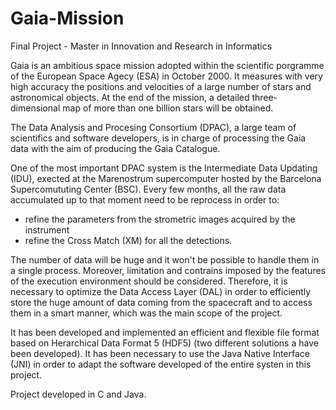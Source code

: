 # Gaia-Mission
Final Project - Master in Innovation and Research in Informatics

Gaia is an ambitious space mission adopted within the scientific porgramme of the European Space Agecy (ESA) in October 2000. It measures  with very high accuracy the positions and velocities of a large number of stars and astronomical objects.
At the end of the mission, a detailed three-dimensional map of more than one billion stars will be obtained.

The Data Analysis and Procesing Consortium (DPAC), a large team of scientifics and software developers, is in charge of processing the Gaia data with the aim of producing the Gaia Catalogue. 

One of the most important DPAC system is the Intermediate Data Updating (IDU), exected at the Marenostrum supercomputer hosted by the Barcelona Supercomututing Center (BSC). Every few months, all the raw data accumulated up to that moment need to be reprocess in order to:

 - refine the parameters from the strometric images acquired by the instrument
 - refine the Cross Match (XM) for all the detections. 
 
The number of data will be huge and it won't be possible to handle them in a single process. Moreover, limitation and contrains imposed by the features of the execution environment should be considered. 
Therefore, it is necessary to optimize the Data Access Layer (DAL) in order to efficiently store the huge amount of data coming from the spacecraft and to access them in a smart manner, which was the main scope of the project. 

It has been developed and implemented an efficient and flexible file format based on Herarchical Data Format 5 (HDF5) (two different solutions a have been developed). It has been necessary to use the Java Native Interface (JNI) in order to adapt the software developed of the entire systen in this project. 

Project developed in C and Java.



